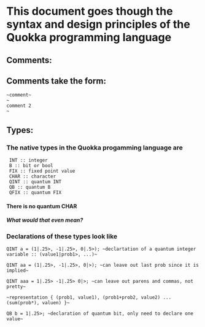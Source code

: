 # This document goes though the syntax and design principles of the Quokka programming language

## Comments:
## Comments take the form:
    ~comment~
    ~
    comment 2
    ~


## Types:
### The native types in the Quokka progamming language are 
     INT :: integer
     B :: bit or bool
     FIX :: fixed point value
     CHAR :: character
     QINT :: quantum INT
     QB :: quantum B
     QFIX :: quantum FIX
#### There is no quantum CHAR
##### What would that even mean?

### Declarations of these types look like
    QINT a = (1|.25>, -1|.25>, 0|.5>); ~declartation of a quantum integer variable :: (value1|prob1>, ...)~

    QINT aa = (1|.25>, -1|.25>, 0|>); ~can leave out last prob since it is implied~

    QINT aaa = 1|.25> -1|.25> 0|>; ~can leave out parens and commas, not pretty~

    ~representation { (prob1, value1), (prob1+prob2, value2) ... (sum(prob*), valuen) }~

    QB b = 1|.25>; ~declaration of quantum bit, only need to declare one value~



